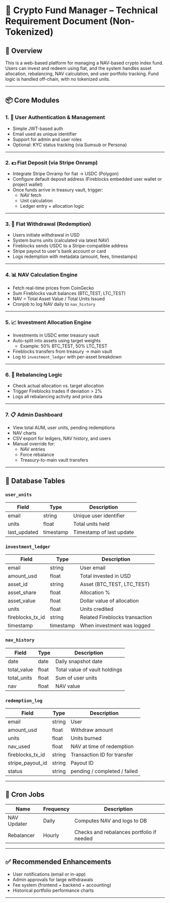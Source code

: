 # 📄 Crypto Fund Manager – Technical Requirement Document (Non-Tokenized)

## 🧩 Overview

This is a web-based platform for managing a NAV-based crypto index fund. Users can invest and redeem using fiat, and the system handles asset allocation, rebalancing, NAV calculation, and user portfolio tracking. Fund logic is handled off-chain, with no tokenized units.

---

## 📦 Core Modules

### 1. 🔐 **User Authentication & Management**
- Simple JWT-based auth
- Email used as unique identifier
- Support for admin and user roles
- Optional: KYC status tracking (via Sumsub or Persona)

---

### 2. 💵 **Fiat Deposit (via Stripe Onramp)**
- Integrate Stripe Onramp for fiat → USDC (Polygon)
- Configure default deposit address (Fireblocks embedded user wallet or project wallet)
- Once funds arrive in treasury vault, trigger:
  - NAV fetch
  - Unit calculation
  - Ledger entry + allocation logic

---

### 3. 💸 **Fiat Withdrawal (Redemption)**
- Users initiate withdrawal in USD
- System burns units (calculated via latest NAV)
- Fireblocks sends USDC to a Stripe-compatible address
- Stripe payout to user's bank account or card
- Logs redemption with metadata (amount, fees, timestamps)

---

### 4. 📊 **NAV Calculation Engine**
- Fetch real-time prices from CoinGecko
- Sum Fireblocks vault balances (BTC_TEST, LTC_TEST)
- NAV = Total Asset Value / Total Units Issued
- Cronjob to log NAV daily to `nav_history`

---

### 5. 📈 **Investment Allocation Engine**
- Investments in USDC enter treasury vault
- Auto-split into assets using target weights
  - Example: 50% BTC_TEST, 50% LTC_TEST
- Fireblocks transfers from treasury → main vault
- Log to `investment_ledger` with per-asset breakdown

---

### 6. 🔁 **Rebalancing Logic**
- Check actual allocation vs. target allocation
- Trigger Fireblocks trades if deviation > 2%
- Logs all rebalancing activity and price data

---

### 7. 📋 **Admin Dashboard**
- View total AUM, user units, pending redemptions
- NAV charts
- CSV export for ledgers, NAV history, and users
- Manual override for:
  - NAV entries
  - Force rebalance
  - Treasury-to-main vault transfers

---

## 🧾 Database Tables

### `user_units`
| Field | Type | Description |
|--|--|--|
| email | string | Unique user identifier |
| units | float | Total units held |
| last_updated | timestamp | Timestamp of last update |

### `investment_ledger`
| Field | Type | Description |
|--|--|--|
| email | string | User email |
| amount_usd | float | Total invested in USD |
| asset_id | string | Asset (BTC_TEST, LTC_TEST) |
| asset_share | float | Allocation % |
| asset_value | float | Dollar value of allocation |
| units | float | Units credited |
| fireblocks_tx_id | string | Related Fireblocks transaction |
| timestamp | timestamp | When investment was logged |

### `nav_history`
| Field | Type | Description |
|--|--|--|
| date | date | Daily snapshot date |
| total_value | float | Total value of vault holdings |
| total_units | float | Sum of user units |
| nav | float | NAV value |

### `redemption_log`
| Field | Type | Description |
|--|--|--|
| email | string | User |
| amount_usd | float | Withdraw amount |
| units | float | Units burned |
| nav_used | float | NAV at time of redemption |
| fireblocks_tx_id | string | Transaction ID for transfer |
| stripe_payout_id | string | Payout ID |
| status | string | pending / completed / failed |

---

## 📆 Cron Jobs
| Name | Frequency | Description |
|--|--|--|
| NAV Updater | Daily | Computes NAV and logs to DB |
| Rebalancer | Hourly | Checks and rebalances portfolio if needed |

---

## ✅ Recommended Enhancements
- User notifications (email or in-app)
- Admin approvals for large withdrawals
- Fee system (frontend + backend + accounting)
- Historical portfolio performance charts

---

